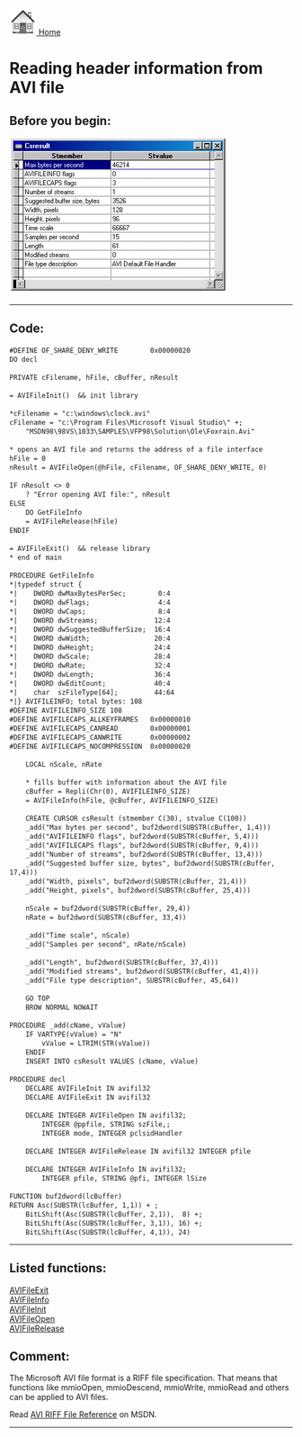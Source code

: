 [<img src="../images/home.png"> Home ](https://github.com/VFPX/Win32API)  

# Reading header information from AVI file

## Before you begin:
![](../images/avifileinfo.png)  
  
***  


## Code:
```foxpro  
#DEFINE OF_SHARE_DENY_WRITE        0x00000020
DO decl

PRIVATE cFilename, hFile, cBuffer, nResult

= AVIFileInit()  && init library

*cFilename = "c:\windows\clock.avi"
cFilename = "c:\Program Files\Microsoft Visual Studio\" +;
	"MSDN98\98VS\1033\SAMPLES\VFP98\Solution\Ole\Foxrain.Avi"

* opens an AVI file and returns the address of a file interface
hFile = 0
nResult = AVIFileOpen(@hFile, cFilename, OF_SHARE_DENY_WRITE, 0)

IF nResult <> 0
	? "Error opening AVI file:", nResult
ELSE
	DO GetFileInfo
	= AVIFileRelease(hFile)
ENDIF

= AVIFileExit()  && release library
* end of main

PROCEDURE GetFileInfo
*|typedef struct {
*|    DWORD dwMaxBytesPerSec;        0:4
*|    DWORD dwFlags;                 4:4
*|    DWORD dwCaps;                  8:4
*|    DWORD dwStreams;              12:4
*|    DWORD dwSuggestedBufferSize;  16:4
*|    DWORD dwWidth;                20:4
*|    DWORD dwHeight;               24:4
*|    DWORD dwScale;                28:4
*|    DWORD dwRate;                 32:4
*|    DWORD dwLength;               36:4
*|    DWORD dwEditCount;            40:4
*|    char  szFileType[64];         44:64
*|} AVIFILEINFO; total bytes: 108
#DEFINE AVIFILEINFO_SIZE 108
#DEFINE AVIFILECAPS_ALLKEYFRAMES   0x00000010
#DEFINE AVIFILECAPS_CANREAD        0x00000001
#DEFINE AVIFILECAPS_CANWRITE       0x00000002
#DEFINE AVIFILECAPS_NOCOMPRESSION  0x00000020

	LOCAL nScale, nRate

	* fills buffer with information about the AVI file
	cBuffer = Repli(Chr(0), AVIFILEINFO_SIZE)
	= AVIFileInfo(hFile, @cBuffer, AVIFILEINFO_SIZE)

	CREATE CURSOR csResult (stmember C(30), stvalue C(100))
	_add("Max bytes per second", buf2dword(SUBSTR(cBuffer, 1,4)))
	_add("AVIFILEINFO flags", buf2dword(SUBSTR(cBuffer, 5,4)))
	_add("AVIFILECAPS flags", buf2dword(SUBSTR(cBuffer, 9,4)))
	_add("Number of streams", buf2dword(SUBSTR(cBuffer, 13,4)))
	_add("Suggested buffer size, bytes", buf2dword(SUBSTR(cBuffer, 17,4)))
	_add("Width, pixels", buf2dword(SUBSTR(cBuffer, 21,4)))
	_add("Height, pixels", buf2dword(SUBSTR(cBuffer, 25,4)))

	nScale = buf2dword(SUBSTR(cBuffer, 29,4))
	nRate = buf2dword(SUBSTR(cBuffer, 33,4))

	_add("Time scale", nScale)
	_add("Samples per second", nRate/nScale)

	_add("Length", buf2dword(SUBSTR(cBuffer, 37,4)))
	_add("Modified streams", buf2dword(SUBSTR(cBuffer, 41,4)))
	_add("File type description", SUBSTR(cBuffer, 45,64))

	GO TOP
	BROW NORMAL NOWAIT

PROCEDURE _add(cName, vValue)
	IF VARTYPE(vValue) = "N"
		vValue = LTRIM(STR(vValue))
	ENDIF
	INSERT INTO csResult VALUES (cName, vValue)

PROCEDURE decl
	DECLARE AVIFileInit IN avifil32
	DECLARE AVIFileExit IN avifil32

	DECLARE INTEGER AVIFileOpen IN avifil32;
		INTEGER @ppfile, STRING szFile,;
		INTEGER mode, INTEGER pclsidHandler

	DECLARE INTEGER AVIFileRelease IN avifil32 INTEGER pfile

	DECLARE INTEGER AVIFileInfo IN avifil32;
		INTEGER pfile, STRING @pfi, INTEGER lSize

FUNCTION buf2dword(lcBuffer)
RETURN Asc(SUBSTR(lcBuffer, 1,1)) + ;
	BitLShift(Asc(SUBSTR(lcBuffer, 2,1)),  8) +;
	BitLShift(Asc(SUBSTR(lcBuffer, 3,1)), 16) +;
	BitLShift(Asc(SUBSTR(lcBuffer, 4,1)), 24)  
```  
***  


## Listed functions:
[AVIFileExit](../libraries/avifil32/AVIFileExit.md)  
[AVIFileInfo](../libraries/avifil32/AVIFileInfo.md)  
[AVIFileInit](../libraries/avifil32/AVIFileInit.md)  
[AVIFileOpen](../libraries/avifil32/AVIFileOpen.md)  
[AVIFileRelease](../libraries/avifil32/AVIFileRelease.md)  

## Comment:
The Microsoft AVI file format is a RIFF file specification. That means that functions like mmioOpen, mmioDescend, mmioWrite, mmioRead and others can be applied to AVI files.  
  
Read <a href="http://msdn.microsoft.com/archive/default.asp?url=/archive/en-us/directx9_c/directx/htm/avirifffilereference.asp">AVI RIFF File Reference</a> on MSDN.  
  
***  

